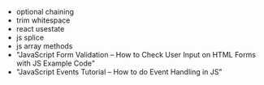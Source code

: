 - optional chaining
- trim whitespace
- react usestate
- js splice
- js array methods
-  "JavaScript Form Validation – How to Check User Input on HTML Forms with JS Example Code"
- "JavaScript Events Tutorial – How to do Event Handling in JS"